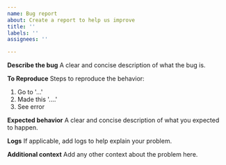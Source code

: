 ```yaml
---
name: Bug report
about: Create a report to help us improve
title: ''
labels: ''
assignees: ''

---
```


**Describe the bug**
A clear and concise description of what the bug is.

**To Reproduce**
Steps to reproduce the behavior:
1. Go to '...'
2. Made this '....'
3. See error

**Expected behavior**
A clear and concise description of what you expected to happen.

**Logs**
If applicable, add logs to help explain your problem.

**Additional context**
Add any other context about the problem here.
